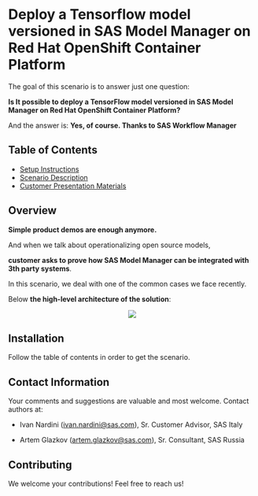 # Deploy a Tensorflow model versioned in SAS Model Manager on Red Hat OpenShift Container Platform

The goal of this scenario is to answer just one question: 

**Is It possible to deploy a TensorFlow model versioned in SAS Model Manager on Red Hat OpenShift Container Platform?**

And the answer is: **Yes, of course. Thanks to SAS Workflow Manager**

## Table of Contents
* [Setup Instructions](docs/installation/0_setup_instructions.md)
* [Scenario Description](docs/installation/1_scenario_instructions.md)
* [Customer Presentation Materials](docs/presentation)

## Overview

**Simple product demos are enough anymore.** 

And when we talk about operationalizing open source models, 

**customer asks to prove how SAS Model Manager can be integrated with 3th party systems**.

In this scenario, we deal with one of the common cases we face recently. 

Below **the high-level architecture of the solution**:

<p align="center">
<img src="https://github.com/IvanNardini/modelops-sas-tensorflow-workflow-manager-openshift/raw/master/architecture_3.png">
</p>

## Installation
Follow the table of contents in order to get the scenario. 

## Contact Information
Your comments and suggestions are valuable and most welcome. Contact authors at:

- Ivan Nardini (ivan.nardini@sas.com), Sr. Customer Advisor, SAS Italy

- Artem Glazkov (artem.glazkov@sas.com), Sr. Consultant, SAS Russia

## Contributing

We welcome your contributions! Feel free to reach us!

